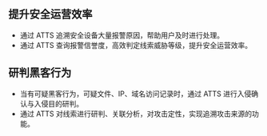 
## 提升安全运营效率
   - 通过 ATTS 追溯安全设备大量报警原因，帮助用户及时进行处理。
   - 通过 ATTS 查询报警信誉度，高效判定线索威胁等级，提升安全运营效率。

## 研判黑客行为
   - 当有可疑黑客行为，可疑文件、IP、域名访问记录时，通过 ATTS 进行入侵确认与入侵目的研判。
   - 通过 ATTS 对线索进行研判、关联分析，对攻击定性，实现追溯攻击来源的功能。
